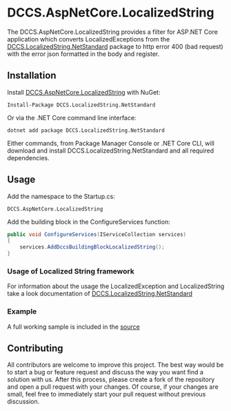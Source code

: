 # DCCS.AspNetCore.LocalizedString
The DCCS.AspNetCore.LocalizedString provides a filter for ASP.NET Core application which converts LocalizedExceptions from the [DCCS.LocalizedString.NetStandard](https://github.com/DCCS-IT-Business-Solutions/DCCS.LocalizedString.NetStandard) package to http error 400 (bad request) with the error json formatted in the body and register.

## Installation

Install [DCCS.AspNetCore.LocalizedString](https://www.nuget.org/packages/DCCS.AspNetCore.LocalizedString/) with NuGet:

    Install-Package DCCS.LocalizedString.NetStandard

Or via the .NET Core command line interface:

    dotnet add package DCCS.LocalizedString.NetStandard

Either commands, from Package Manager Console or .NET Core CLI, will download and install DCCS.LocalizedString.NetStandard and all required dependencies.

## Usage

Add the namespace to the Startup.cs:

    DCCS.AspNetCore.LocalizedString

Add the building block in the ConfigureServices function:

```csharp
public void ConfigureServices(IServiceCollection services)
{
    services.AddDccsBuildingBlockLocalizedString();
}
``` 

### Usage of Localized String framework

For information about the usage the LocalizedException and LocalizedString take a look documentation of [DCCS.LocalizedString.NetStandard](https://github.com/DCCS-IT-Business-Solutions/DCCS.LocalizedString.NetStandard)

### Example

A full working sample is included in the [source](https://github.com/DCCS-IT-Business-Solutions/DCCS.AspNetCore.LocalizedString/tree/master/DCCS.AspNetCore.LocalizedString.Sample)

## Contributing
All contributors are welcome to improve this project. The best way would be to start a bug or feature request and discuss the way you want find a solution with us.
After this process, please create a fork of the repository and open a pull request with your changes. Of course, if your changes are small, feel free to immediately start your pull request without previous discussion. 

